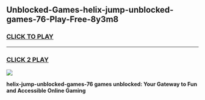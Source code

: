 
## Unblocked-Games-helix-jump-unblocked-games-76-Play-Free-8y3m8
<h3>
<a href="https://premium76.site?title=helix-jump-unblocked-games-76&ref=23A">CLICK TO PLAY</a></h3>
<hr>

<h3>
<a href="https://premium76.site?title=helix-jump-unblocked-games-76&ref=23A">CLICK 2 PLAY</a>
  
</h3>

<a href="https://premium76.site?title=helix-jump-unblocked-games-76&ref=23A"><img src="https://clearcache.store/games.png"></a>


**helix-jump-unblocked-games-76 games unblocked: Your Gateway to Fun and Accessible Online Gaming**
